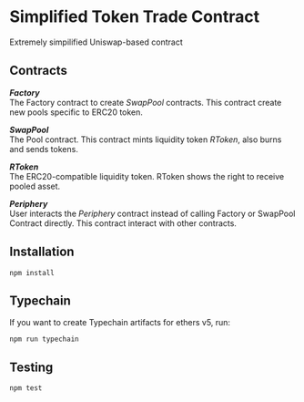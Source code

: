 # Simplified Token Trade Contract
Extremely simpilified Uniswap-based contract

## Contracts
***Factory***   
The Factory contract to create *SwapPool* contracts. This contract create new pools specific to ERC20 token.

***SwapPool***      
The Pool contract. This contract mints liquidity token *RToken*, also burns and sends tokens.

***RToken***      
The ERC20-compatible liquidity token. RToken shows the right to receive pooled asset.

***Periphery***   
User interacts the *Periphery* contract instead of calling Factory or SwapPool Contract directly. This contract interact with other contracts. 

## Installation
`npm install ` 

## Typechain
If you want to create Typechain artifacts for ethers v5, run:

`npm run typechain`

## Testing
`npm test `